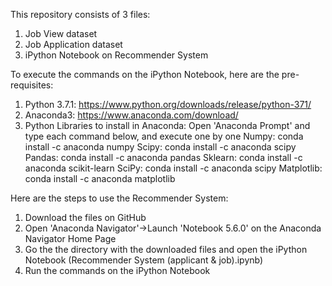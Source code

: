 This repository consists of 3 files:
1. Job View dataset
2. Job Application dataset
3. iPython Notebook on Recommender System

To execute the commands on the iPython Notebook, here are the pre-requisites:
1. Python 3.7.1: https://www.python.org/downloads/release/python-371/
2. Anaconda3: https://www.anaconda.com/download/
3. Python Libraries to install in Anaconda: Open 'Anaconda Prompt' and type each command below, and execute one by one
Numpy: conda install -c anaconda numpy
Scipy: conda install -c anaconda scipy 
Pandas: conda install -c anaconda pandas
Sklearn: conda install -c anaconda scikit-learn
SciPy: conda install -c anaconda scipy
Matplotlib: conda install -c anaconda matplotlib

Here are the steps to use the Recommender System:
1. Download the files on GitHub
2. Open 'Anaconda Navigator'->Launch 'Notebook 5.6.0' on the Anaconda Navigator Home Page
3. Go the the directory with the downloaded files and open the iPython Notebook (Recommender System (applicant & job).ipynb)
4. Run the commands on the iPython Notebook

